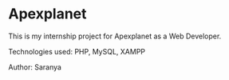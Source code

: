 # Apexplanet

This is my internship project for Apexplanet as a Web Developer.

Technologies used: PHP, MySQL, XAMPP

Author: Saranya
